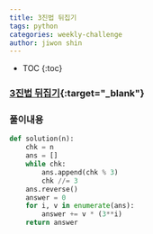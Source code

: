 ```yaml
---
title: 3진법 뒤집기
tags: python
categories: weekly-challenge
author: jiwon shin
---
```


* TOC
{:toc}

### [3진법 뒤집기](https://programmers.co.kr/learn/courses/30/lessons/68935){:target="_blank"}


### 풀이내용

``` python
def solution(n):
    chk = n
    ans = []
    while chk:
        ans.append(chk % 3)
        chk //= 3
    ans.reverse()
    answer = 0
    for i, v in enumerate(ans):
        answer += v * (3**i)
    return answer
```